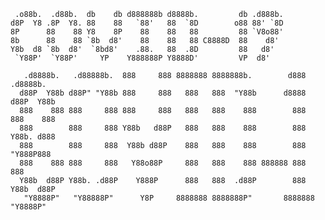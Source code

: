 	
     .o88b.  .d88b.  db    db d888888b d8888b.         db .d888b. 
    d8P  Y8 .8P  Y8. 88    88   `88'   88  `8D        o88 88' `8D 
    8P      88    88 Y8    8P    88    88   88         88 `V8o88' 
    8b      88    88 `8b  d8'    88    88   88 C8888D  88    d8'  
    Y8b  d8 `8b  d8'  `8bd8'    .88.   88  .8D         88   d8'   
     `Y88P'  `Y88P'     YP    Y888888P Y8888D'         VP  d8'   	

       .d8888b.   .d88888b.  888     888 8888888 8888888b.        d888   .d8888b.  
      d88P  Y88b d88P" "Y88b 888     888   888   888  "Y88b      d8888  d88P  Y88b 
      888    888 888     888 888     888   888   888    888        888  888    888 
      888        888     888 Y88b   d88P   888   888    888        888  Y88b. d888 
      888        888     888  Y88b d88P    888   888    888        888   "Y888P888 
      888    888 888     888   Y88o88P     888   888    888 888888 888         888 
      Y88b  d88P Y88b. .d88P    Y888P      888   888  .d88P        888  Y88b  d88P 
       "Y8888P"   "Y88888P"      Y8P     8888888 8888888P"       8888888 "Y8888P"  
                                                                                   																						

